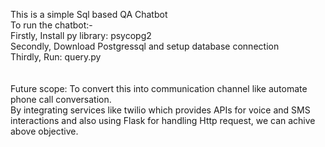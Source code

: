 This is a simple Sql based QA Chatbot <br />
To run the chatbot:- <br />
Firstly, Install py library: psycopg2 <br />
Secondly, Download Postgressql and setup database connection <br />
Thirdly, Run: query.py <br />
<br />
<br />
Future scope: To convert this into communication channel like automate phone call conversation. <br />
By integrating services like twilio which provides APIs for voice and SMS interactions and also using Flask for handling Http request, we can achive above objective. <br />
